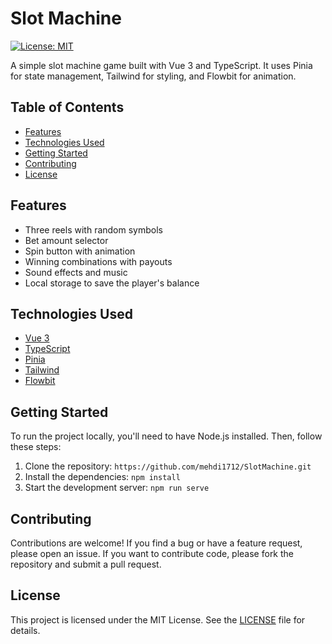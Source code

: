 # Slot Machine

[![License: MIT](https://img.shields.io/badge/License-MIT-yellow.svg)](https://opensource.org/licenses/MIT)

A simple slot machine game built with Vue 3 and TypeScript. It uses Pinia for state management, Tailwind for styling, and Flowbit for animation.

## Table of Contents

- [Features](#features)
- [Technologies Used](#technologies-used)
- [Getting Started](#getting-started)
- [Contributing](#contributing)
- [License](#license)

## Features

- Three reels with random symbols
- Bet amount selector
- Spin button with animation
- Winning combinations with payouts
- Sound effects and music
- Local storage to save the player's balance

## Technologies Used

- [Vue 3](https://v3.vuejs.org/)
- [TypeScript](https://www.typescriptlang.org/)
- [Pinia](https://pinia.esm.dev/)
- [Tailwind](https://tailwindcss.com/)
- [Flowbit](https://flowbite.com/)

## Getting Started

To run the project locally, you'll need to have Node.js installed. Then, follow these steps:

1. Clone the repository: `https://github.com/mehdi1712/SlotMachine.git`
2. Install the dependencies: `npm install`
3. Start the development server: `npm run serve`

## Contributing

Contributions are welcome! If you find a bug or have a feature request, please open an issue. If you want to contribute code, please fork the repository and submit a pull request.

## License

This project is licensed under the MIT License. See the [LICENSE](LICENSE) file for details.